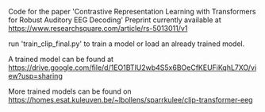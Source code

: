 Code for the paper 'Contrastive Representation Learning with
Transformers for Robust Auditory EEG Decoding'
Preprint currently available at https://www.researchsquare.com/article/rs-5013011/v1 

run 'train_clip_final.py' to train a model or load an already trained model. 

A trained model can be found at https://drive.google.com/file/d/1EO1BTlU2wb4S5x6BOeCfKEUFiKqhL7XO/view?usp=sharing 


More trained models can be found on https://homes.esat.kuleuven.be/~lbollens/sparrkulee/clip-transformer-eeg


